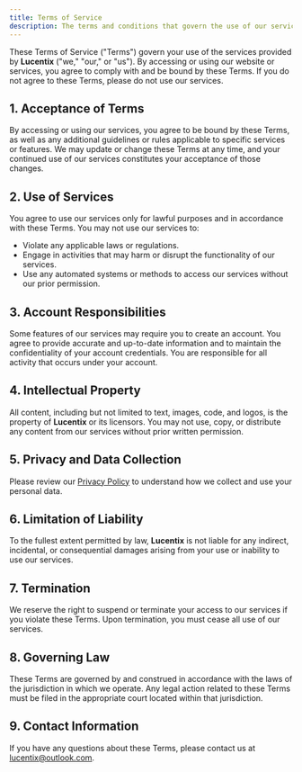 ```yaml
---
title: Terms of Service
description: The terms and conditions that govern the use of our services.
---
```


These Terms of Service ("Terms") govern your use of the services provided by **Lucentix** ("we," "our," or "us"). By accessing or using our website or services, you agree to comply with and be bound by these Terms. If you do not agree to these Terms, please do not use our services.

## 1. Acceptance of Terms

By accessing or using our services, you agree to be bound by these Terms, as well as any additional guidelines or rules applicable to specific services or features. We may update or change these Terms at any time, and your continued use of our services constitutes your acceptance of those changes.

## 2. Use of Services

You agree to use our services only for lawful purposes and in accordance with these Terms. You may not use our services to:

- Violate any applicable laws or regulations.
- Engage in activities that may harm or disrupt the functionality of our services.
- Use any automated systems or methods to access our services without our prior permission.

## 3. Account Responsibilities

Some features of our services may require you to create an account. You agree to provide accurate and up-to-date information and to maintain the confidentiality of your account credentials. You are responsible for all activity that occurs under your account.

## 4. Intellectual Property

All content, including but not limited to text, images, code, and logos, is the property of **Lucentix** or its licensors. You may not use, copy, or distribute any content from our services without prior written permission.

## 5. Privacy and Data Collection

Please review our [Privacy Policy](https://lucentix.github.io/info/pp) to understand how we collect and use your personal data.

## 6. Limitation of Liability

To the fullest extent permitted by law, **Lucentix** is not liable for any indirect, incidental, or consequential damages arising from your use or inability to use our services.

## 7. Termination

We reserve the right to suspend or terminate your access to our services if you violate these Terms. Upon termination, you must cease all use of our services.

## 8. Governing Law

These Terms are governed by and construed in accordance with the laws of the jurisdiction in which we operate. Any legal action related to these Terms must be filed in the appropriate court located within that jurisdiction.

## 9. Contact Information

If you have any questions about these Terms, please contact us at [lucentix@outlook.com](mailto:lucentix@oulook.com).

